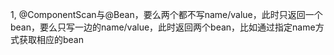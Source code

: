 1, @ComponentScan与@Bean，要么两个都不写name/value，此时只返回一个bean，要么只写一边的name/value，此时返回两个bean，比如通过指定name方式获取相应的bean

